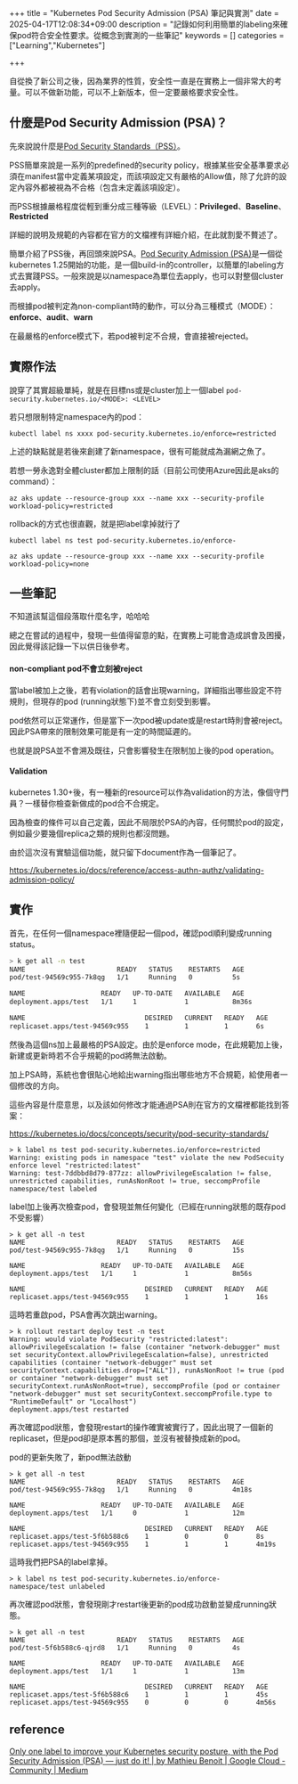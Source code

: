 +++
title = "Kubernetes Pod Security Admission (PSA) 筆記與實測"
date = 2025-04-17T12:08:34+09:00
description = "記錄如何利用簡單的labeling來確保pod符合安全性要求。從概念到實測的一些筆記"
keywords = []
categories = ["Learning","Kubernetes"]

+++

自從換了新公司之後，因為業界的性質，安全性一直是在實務上一個非常大的考量。可以不做新功能，可以不上新版本，但一定要嚴格要求安全性。



## 什麼是Pod Security Admission (PSA)？



先來說說什麼是[Pod Security Standards（PSS）](https://kubernetes.io/docs/concepts/security/pod-security-standards/)。

PSS簡單來說是一系列的predefined的security policy，根據某些安全基準要求必須在manifest當中定義某項設定，而該項設定又有嚴格的Allow值，除了允許的設定內容外都被視為不合格（包含未定義該項設定）。

而PSS根據嚴格程度從輕到重分成三種等級（LEVEL）：**Privileged**、**Baseline**、**Restricted**

詳細的說明及規範的內容都在官方的文檔裡有詳細介紹，在此就割愛不贅述了。



簡單介紹了PSS後，再回頭來說PSA。[Pod Security Admission (PSA)](https://kubernetes.io/docs/concepts/security/pod-security-admission/)是一個從kubernetes 1.25開始的功能，是一個build-in的controller，以簡單的labeling方式去實踐PSS。一般來說是以namespace為單位去apply，也可以對整個cluster去apply。

而根據pod被判定為non-compliant時的動作，可以分為三種模式（MODE）：**enforce**、**audit**、**warn**

在最嚴格的enforce模式下，若pod被判定不合規，會直接被rejected。



## 實際作法



說穿了其實超級單純，就是在目標ns或是cluster加上一個label `pod-security.kubernetes.io/<MODE>: <LEVEL>` 

若只想限制特定namespace內的pod：

`kubectl label ns xxxx pod-security.kubernetes.io/enforce=restricted`

上述的缺點就是若後來創建了新namespace，很有可能就成為漏網之魚了。

若想一勞永逸對全體cluster都加上限制的話（目前公司使用Azure因此是aks的command）：

`az aks update --resource-group xxx --name xxx --security-profile workload-policy=restricted`

rollback的方式也很直觀，就是把label拿掉就行了

`kubectl label ns test pod-security.kubernetes.io/enforce-`

`az aks update --resource-group xxx --name xxx --security-profile workload-policy=none`



## 一些筆記



不知道該幫這個段落取什麼名字，哈哈哈

總之在嘗試的過程中，發現一些值得留意的點，在實務上可能會造成誤會及困擾，因此覺得該記錄一下以供日後參考。

#### non-compliant pod不會立刻被reject

當label被加上之後，若有violation的話會出現warning，詳細指出哪些設定不符規則，但現存的pod (running狀態下)並不會立刻受到影響。

pod依然可以正常運作，但是當下一次pod被update或是restart時則會被reject。因此PSA帶來的限制效果可能是有一定的時間延遲的。

也就是說PSA並不會溯及既往，只會影響發生在限制加上後的pod operation。

#### Validation

kubernetes 1.30+後，有一種新的resource可以作為validation的方法，像個守門員？一樣替你檢查新做成的pod合不合規定。

因為檢查的條件可以自己定義，因此不局限於PSA的內容，任何關於pod的設定，例如最少要幾個replica之類的規則也都沒問題。

由於這次沒有實驗這個功能，就只留下document作為一個筆記了。

https://kubernetes.io/docs/reference/access-authn-authz/validating-admission-policy/



## 實作

首先，在任何一個namespace裡隨便起一個pod，確認pod順利變成running status。

```bash
> k get all -n test
NAME                       READY   STATUS    RESTARTS   AGE
pod/test-94569c955-7k8qg   1/1     Running   0          5s

NAME                   READY   UP-TO-DATE   AVAILABLE   AGE
deployment.apps/test   1/1     1            1           8m36s

NAME                              DESIRED   CURRENT   READY   AGE
replicaset.apps/test-94569c955    1         1         1       6s

```

然後為這個ns加上最嚴格的PSA設定。由於是enforce mode，在此規範加上後，新建或更新時若不合乎規範的pod將無法啟動。

加上PSA時，系統也會很貼心地給出warning指出哪些地方不合規範，給使用者一個修改的方向。

這些內容是什麼意思，以及該如何修改才能通過PSA則在官方的文檔裡都能找到答案：

https://kubernetes.io/docs/concepts/security/pod-security-standards/

```
> k label ns test pod-security.kubernetes.io/enforce=restricted
Warning: existing pods in namespace "test" violate the new PodSecuity enforce level "restricted:latest"
Warning: test-7ddbbd8d79-877zz: allowPrivilegeEscalation != false, unrestricted capabilities, runAsNonRoot != true, seccompProfile
namespace/test labeled
```

label加上後再次檢查pod，會發現並無任何變化（已經在running狀態的既存pod不受影響）

```
> k get all -n test
NAME                       READY   STATUS    RESTARTS   AGE
pod/test-94569c955-7k8qg   1/1     Running   0          15s

NAME                   READY   UP-TO-DATE   AVAILABLE   AGE
deployment.apps/test   1/1     1            1           8m56s

NAME                              DESIRED   CURRENT   READY   AGE
replicaset.apps/test-94569c955    1         1         1       16s
```

這時若重啟pod，PSA會再次跳出warning。

```
> k rollout restart deploy test -n test
Warning: would violate PodSecurity "restricted:latest": allowPrivilegeEscalation != false (container "network-debugger" must set securityContext.allowPrivilegeEscalation=false), unrestricted capabilities (container "network-debugger" must set securityContext.capabilities.drop=["ALL"]), runAsNonRoot != true (pod or container "network-debugger" must set securityContext.runAsNonRoot=true), seccompProfile (pod or container "network-debugger" must set securityContext.seccompProfile.type to "RuntimeDefault" or "Localhost")
deployment.apps/test restarted
```

再次確認pod狀態，會發現restart的操作確實被實行了，因此出現了一個新的replicaset，但是pod卻是原本舊的那個，並沒有被替換成新的pod。

pod的更新失敗了，新pod無法啟動

```
> k get all -n test
NAME                       READY   STATUS    RESTARTS   AGE
pod/test-94569c955-7k8qg   1/1     Running   0          4m18s

NAME                   READY   UP-TO-DATE   AVAILABLE   AGE
deployment.apps/test   1/1     0            1           12m

NAME                              DESIRED   CURRENT   READY   AGE
replicaset.apps/test-5f6b588c6    1         0         0       8s
replicaset.apps/test-94569c955    1         1         1       4m19s
```

這時我們把PSA的label拿掉。

```
> k label ns test pod-security.kubernetes.io/enforce-
namespace/test unlabeled
```

再次確認pod狀態，會發現剛才restart後更新的pod成功啟動並變成running狀態。

```
> k get all -n test
NAME                       READY   STATUS    RESTARTS   AGE
pod/test-5f6b588c6-qjrd8   1/1     Running   0          4s

NAME                   READY   UP-TO-DATE   AVAILABLE   AGE
deployment.apps/test   1/1     1            1           13m

NAME                              DESIRED   CURRENT   READY   AGE
replicaset.apps/test-5f6b588c6    1         1         1       45s
replicaset.apps/test-94569c955    0         0         0       4m56s
```



## reference

[Only one label to improve your Kubernetes security posture, with the Pod Security Admission (PSA) — just do it! | by Mathieu Benoit | Google Cloud - Community | Medium](https://medium.com/google-cloud/improve-your-kubernetes-security-posture-with-the-pod-security-admission-psa-6bb59cc6923f)

